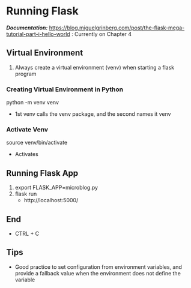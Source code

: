 # Running Flask
***Documentation:*** https://blog.miguelgrinberg.com/post/the-flask-mega-tutorial-part-i-hello-world : Currently on Chapter 4

## Virtual Environment
1. Always create a virtual environment (venv) when starting a flask program

### Creating Virtual Environment in Python
python -m venv venv
- 1st venv calls the venv package, and the second names it venv

### Activate Venv
source venv/bin/activate
- Activates

## Running Flask App
1. export FLASK_APP=microblog.py
2. flask run 
	- http://localhost:5000/ 

## End
- CTRL + C

## Tips
- Good practice to set configuration from environment variables, and provide a fallback value when the environment does not define the variable

## 